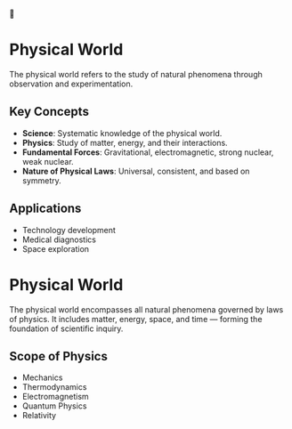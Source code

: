 📘
# Physical World

The physical world refers to the study of natural phenomena through observation and experimentation.

## Key Concepts
- **Science**: Systematic knowledge of the physical world.
- **Physics**: Study of matter, energy, and their interactions.
- **Fundamental Forces**: Gravitational, electromagnetic, strong nuclear, weak nuclear.
- **Nature of Physical Laws**: Universal, consistent, and based on symmetry.

## Applications
- Technology development
- Medical diagnostics
- Space exploration

# Physical World

The physical world encompasses all natural phenomena governed by laws of physics. It includes matter, energy, space, and time — forming the foundation of scientific inquiry.

## Scope of Physics

- Mechanics
- Thermodynamics
- Electromagnetism
- Quantum Physics
- Relativity
